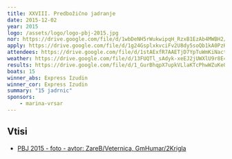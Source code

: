 ```yaml
---
title: XXVIII. Predbožično jadranje
date: 2015-12-02
year: 2015
logo: /assets/logo/logo-pbj-2015.jpg
nor: https://drive.google.com/file/d/1wbDeNH5rWukwipqH_RzxB1EzAb4MWBH2/view?usp=sharing
apply: https://drive.google.com/file/d/1g24GsplxkvciFv2U8dy5soQb1kA0PzKA/view?usp=sharing
attendees: https://drive.google.com/file/d/1stAExfR7AAETjD7YpTuWmKiNactckTIZ/view?usp=sharing
weather: https://drive.google.com/file/d/13FUQTl_sAdyk-xeEJ2jUWXlU9r8E4fyd/view?usp=sharing
results: https://drive.google.com/file/d/1_GurBhqpX7upkVLlaKTcPhwWZuKeQ_CM/view?usp=sharing
boats: 15
winner_abs: Express Izudin
winner_cor: Express Izudin
summary: "15 jadrnic"
sponsors:
    - marina-vrsar
---
```


## Vtisi
 - [PBJ 2015 - foto - avtor: ZareB/Veternica, GmHumar/2Krigla](https://photos.app.goo.gl/NSVqoGQNX6rf8gBEA)
